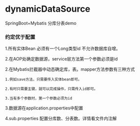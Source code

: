 # dynamicDataSource
SpringBoot+Mybatis 分库分表demo
### 约定优于配置
1.所有实体Bean 必须有一个Long类型id 不允许数据库自增。

2.在AOP处确定数据源，service层方法第一个参数必须是id

2.在Mybatis拦截器中动态确定库，表。mapper方法参数有三种方式 
    
    1.例如save方法，只需要传入实体bean即可。
   
    2.有时只需要主键，就可以完成操作，只需传入id即可。
    
    3.当有多个参数时，第一个参数必须为id
    
3.数据源在application.properties中配置

4.sub.properties 配置分库数、分表数。详情看文件内注解
